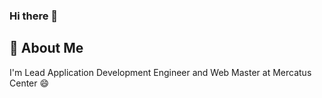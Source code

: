 ### Hi there 👋

## 🚀 About Me
I'm Lead Application Development Engineer and Web Master at Mercatus Center 😄
